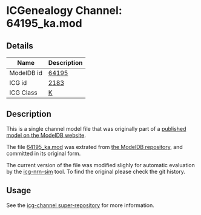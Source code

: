 # ICGenealogy Channel: 64195\_ka.mod

## Details

Name | Description
---- | -----------
ModelDB id | [64195](http://senselab.med.yale.edu/ModelDB/ShowModel.cshtml?model=64195)
ICG id | [2183](http://icg.neurotheory.ox.ac.uk/channels/1/2183)
ICG Class | [K](http://icg.neurotheory.ox.ac.uk/channels/1)

## Description

This is a single channel model file that was originally part of a [published model on the ModelDB website](http://senselab.med.yale.edu/ModelDB/ShowModel.cshtml?model=64195).


The file [64195\_ka.mod](64195_ka.mod) was extrated from [the ModelDB repository](http://senselab.med.yale.edu/ModelDB/ShowModel.cshtml?model=64195), and committed in its original form.

The current version of the file was modified slighly for automatic evaluation by the [icg-nrn-sim](https://github.com/icgenealogy/icg-nrn-sim) tool. To find the original please check the git history.


## Usage

See the [icg-channel super-repository](https://github.com/icgenealogy/icg-channels) for more information.
